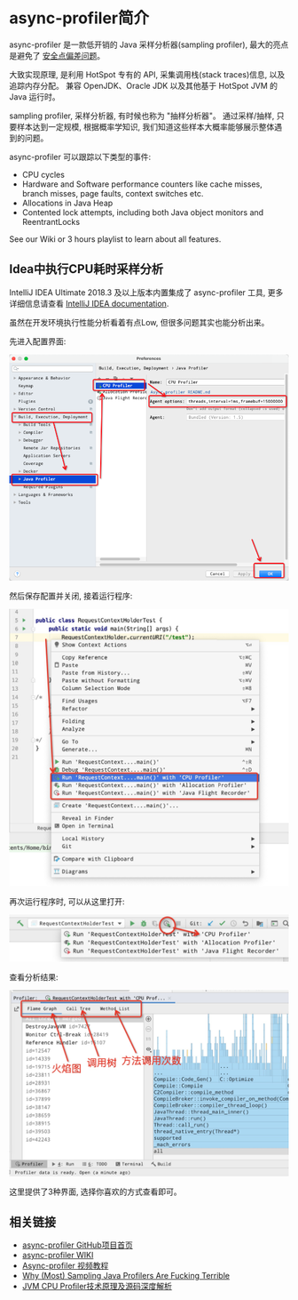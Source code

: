 # async-profiler简介


async-profiler 是一款低开销的 Java 采样分析器(sampling profiler), 最大的亮点是避免了 [安全点偏差问题](http://psy-lob-saw.blogspot.com/2016/02/why-most-sampling-java-profilers-are.html)。

大致实现原理, 是利用 HotSpot 专有的 API, 采集调用栈(stack traces)信息, 以及追踪内存分配。 兼容 OpenJDK、Oracle JDK 以及其他基于 HotSpot JVM 的 Java 运行时。

sampling profiler, 采样分析器, 有时候也称为 "抽样分析器"。 通过采样/抽样, 只要样本达到一定规模, 根据概率学知识, 我们知道这些样本大概率能够展示整体遇到的问题。


async-profiler 可以跟踪以下类型的事件:

- CPU cycles
- Hardware and Software performance counters like cache misses, branch misses, page faults, context switches etc.
- Allocations in Java Heap
- Contented lock attempts, including both Java object monitors and ReentrantLocks

See our Wiki or 3 hours playlist to learn about all features.


## Idea中执行CPU耗时采样分析

IntelliJ IDEA Ultimate 2018.3 及以上版本内置集成了 async-profiler 工具, 更多详细信息请查看 [IntelliJ IDEA documentation](https://blog.jetbrains.com/idea/2018/09/intellij-idea-2018-3-eap-git-submodules-jvm-profiler-macos-and-linux-and-more/).

虽然在开发环境执行性能分析看着有点Low, 但很多问题其实也能分析出来。

先进入配置界面:

![](idea-cpu-profiler.png)

然后保存配置并关闭, 接着运行程序:

![](idea-run-with-profiler.jpg)

再次运行程序时, 可以从这里打开:

![](idea-run-with-profiler-2.jpg)

查看分析结果:

![](idea-cpu-profiler-result.jpg)

这里提供了3种界面, 选择你喜欢的方式查看即可。


## 相关链接

- [async-profiler GitHub项目首页](https://github.com/jvm-profiling-tools/async-profiler)
- [async-profiler WIKI](https://github.com/jvm-profiling-tools/async-profiler/wiki)
- [Async-profiler 视频教程](https://www.youtube.com/playlist?list=PLNCLTEx3B8h4Yo_WvKWdLvI9mj1XpTKBr)
- [Why (Most) Sampling Java Profilers Are Fucking Terrible](http://psy-lob-saw.blogspot.com/2016/02/why-most-sampling-java-profilers-are.html)
- [JVM CPU Profiler技术原理及源码深度解析](https://tech.meituan.com/2019/10/10/jvm-cpu-profiler.html)

